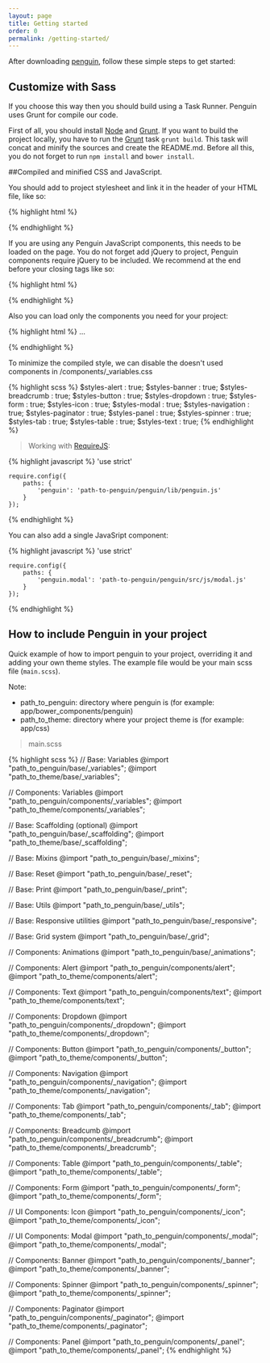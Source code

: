 ```yaml
---
layout: page
title: Getting started
order: 0
permalink: /getting-started/
---
```


After downloading [penguin](https://github.com/bq/penguin), follow these simple steps to get started:

## Customize with Sass

If you choose this way then you should build using a Task Runner. Penguin uses Grunt for compile our code.

First of all, you should install [Node](https://nodejs.org/download/) and [Grunt](http://gruntjs.com/getting-started).
If you want to build the project locally, you have to run the [Grunt](http://gruntjs.com/) task `grunt build`. This task will concat and minify the sources and create the README.md. Before all this, you do not forget to run `npm install` and `bower install`.


##Compiled and minified CSS and JavaScript.

You should add to project stylesheet and link it in the header of your HTML file, like so:

{% highlight html %}
<!-- This is how you would link your penguin stylesheet -->
<link rel="stylesheet" href="dist/css/penguin.min.css">
{% endhighlight %}

If you are using any Penguin JavaScript components, this needs to be loaded on the page. You do not forget add jQuery to project, Penguin components require jQuery to be included. We recommend at the end before your closing <body> tags like so:

{% highlight html %}
<script src="bower_components/jquery/dist/jquery.min.js"></script>
<script src="dist/js/penguin.min.js"></script>
<script>
    $('body').modal();
</script>
{% endhighlight %}

Also you can load only the components you need for your project:

{% highlight html %}
...
        <script src="js/jquery.min.js"></script>
        <!-- Alerts -->
        <script src="penguin/js/components/alert.js"></script>
        <!-- Dropdowns -->
        <script src="penguin/js/components/dropdown.js"></script>
        <!-- Modal -->
        <script src="penguin/js/components/modal.js"></script>
        <!-- Spinner -->
        <script src="penguin/js/components/spinner.js"></script>
</body>
{% endhighlight %}


To minimize the compiled style, we can disable the doesn't used components in /components/_variables.css 

{% highlight scss %}
$styles-alert                        : true;
$styles-banner                       : true;
$styles-breadcrumb                   : true;
$styles-button                       : true;
$styles-dropdown                     : true;
$styles-form                         : true;
$styles-icon                         : true;
$styles-modal                        : true;
$styles-navigation                   : true;
$styles-paginator                    : true;
$styles-panel                        : true;
$styles-spinner                      : true;
$styles-tab                          : true;
$styles-table                        : true;
$styles-text                         : true;
{% endhighlight %}

> Working with [RequireJS](http://requirejs.org):

{% highlight javascript %}
    'use strict'

    require.config({
        paths: {
            'penguin': 'path-to-penguin/penguin/lib/penguin.js'
        }      
    });
{% endhighlight %}

You can also add a single JavaSript component:

{% highlight javascript %}
    'use strict'

    require.config({
        paths: {
            'penguin.modal': 'path-to-penguin/penguin/src/js/modal.js'
        }      
    });
{% endhighlight %}

## How to include Penguin in your project

Quick example of how to import penguin to your project, overriding it and adding your own theme styles. The example file would be your main scss file (`main.scss`).

Note: 

* path_to_penguin: directory where penguin is (for example: app/bower_components/penguin)
* path_to_theme: directory where your project theme is (for example: app/css)

> main.scss

{% highlight scss %}
// Base: Variables
@import "path_to_penguin/base/_variables";
@import "path_to_theme/base/_variables";

// Components: Variables
@import "path_to_penguin/components/_variables";
@import "path_to_theme/components/_variables";

// Base: Scaffolding (optional)
@import "path_to_penguin/base/_scaffolding";
@import "path_to_theme/base/_scaffolding";

// Base: Mixins
@import "path_to_penguin/base/_mixins";

// Base: Reset
@import "path_to_penguin/base/_reset";

// Base: Print
@import "path_to_penguin/base/_print";

// Base: Utils
@import "path_to_penguin/base/_utils";

// Base: Responsive utilities
@import "path_to_penguin/base/_responsive";

// Base: Grid system
@import "path_to_penguin/base/_grid";

// Components: Animations
@import "path_to_penguin/base/_animations";

// Components: Alert
@import "path_to_penguin/components/alert";
@import "path_to_theme/components/alert";

// Components: Text
@import "path_to_penguin/components/text";
@import "path_to_theme/components/text";

// Components: Dropdown
@import "path_to_penguin/components/_dropdown";
@import "path_to_theme/components/_dropdown";

// Components: Button
@import "path_to_penguin/components/_button";
@import "path_to_theme/components/_button";

// Components: Navigation
@import "path_to_penguin/components/_navigation";
@import "path_to_theme/components/_navigation";

// Components: Tab
@import "path_to_penguin/components/_tab";
@import "path_to_theme/components/_tab";

// Components: Breadcumb
@import "path_to_penguin/components/_breadcrumb";
@import "path_to_theme/components/_breadcrumb";

// Components: Table
@import "path_to_penguin/components/_table";
@import "path_to_theme/components/_table";

// Components: Form
@import "path_to_penguin/components/_form";
@import "path_to_theme/components/_form";

// UI Components: Icon
@import "path_to_penguin/components/_icon";
@import "path_to_theme/components/_icon";

// UI Components: Modal
@import "path_to_penguin/components/_modal";
@import "path_to_theme/components/_modal";

// Components: Banner
@import "path_to_penguin/components/_banner";
@import "path_to_theme/components/_banner";

// Components: Spinner
@import "path_to_penguin/components/_spinner";
@import "path_to_theme/components/_spinner";

// Components: Paginator
@import "path_to_penguin/components/_paginator";
@import "path_to_theme/components/_paginator";

// Components: Panel
@import "path_to_penguin/components/_panel";
@import "path_to_theme/components/_panel";
{% endhighlight %}
